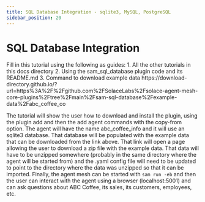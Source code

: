 ```yaml
---
title: SQL Database Integration - sqlite3, MySQL, PostgreSQL
sidebar_position: 20
---
```


# SQL Database Integration

<inst>
Fill in this tutorial using the following as guides:
1. All the other tutorials in this docs directory
2. Using the sam_sql_database plugin code and its README.md
3. Command to download example data
https://download-directory.github.io/?url=https%3A%2F%2Fgithub.com%2FSolaceLabs%2Fsolace-agent-mesh-core-plugins%2Ftree%2Fmain%2Fsam-sql-database%2Fexample-data%2Fabc_coffee_co

The tutorial will show the user how to download and install the plugin, using the plugin add and then the add agent commands with the copy-from option. 
The agent will have the name abc_coffee_info and it will use an sqlite3 database. 
That database will be populated with the example data that can be downloaded from the link above. That link will open a page allowing the user to download a zip file with the example data. That data will have to be unzipped somewhere (probably in the same directory where the agent will be started from) and the .yaml config file will need to be updated to point to the directory where the data was unzipped so that it can be imported.
Finally, the agent mesh can be started with `sam run -eb` and then the user can interact with the agent using a browser (localhost:5001) and can ask questions about ABC Coffee, its sales, its customers, employees, etc.
</inst>
